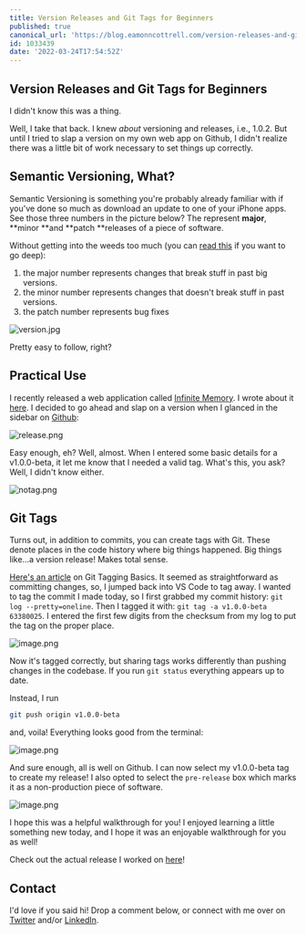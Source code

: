 ```yaml
---
title: Version Releases and Git Tags for Beginners
published: true
canonical_url: 'https://blog.eamonncottrell.com/version-releases-and-git-tags-for-beginners'
id: 1033439
date: '2022-03-24T17:54:52Z'
---
```

## Version Releases and Git Tags for Beginners

I didn't know this was a thing.

Well, I take that back. I knew *about* versioning and releases, i.e., 1.0.2. But until I tried to slap a version on my own web app on Github, I didn't realize there was a little bit of work necessary to set things up correctly.

## Semantic Versioning, What?

Semantic Versioning is something you're probably already familiar with if you've done so much as download an update to one of your iPhone apps. See those three numbers in the picture below? The represent **major**, **minor **and **patch **releases of a piece of software.

Without getting into the weeds too much (you can [read this](https://semver.org/) if you want to go deep):

1. the major number represents changes that break stuff in past big versions.
2. the minor number represents changes that doesn't break stuff in past versions.
3. the patch number represents bug fixes

![version.jpg](https://cdn.hashnode.com/res/hashnode/image/upload/v1646067289343/7rgZ7L1vT.jpg)

Pretty easy to follow, right?

## Practical Use

I recently released a web application called [Infinite Memory](https://infinite-memory.netlify.app/). I wrote about it [here](https://blog.eamonncottrell.com/infinite-memory). I decided to go ahead and slap on a version when I glanced in the sidebar on [Github](https://github.com/sieis/infinite-memory):


![release.png](https://cdn.hashnode.com/res/hashnode/image/upload/v1646067928189/0FGJM4gIy.png)

Easy enough, eh? Well, almost. When I entered some basic details for a v1.0.0-beta, it let me know that I needed a valid tag. What's this, you ask? Well, I didn't know either. 

![notag.png](https://cdn.hashnode.com/res/hashnode/image/upload/v1646068115096/ua5-GXdaY.png)

## Git Tags

Turns out, in addition to commits, you can create tags with Git. These denote places in the code history where big things happened. Big things like...a version release! Makes total sense. 

[Here's an article](https://git-scm.com/book/en/v2/Git-Basics-Tagging) on Git Tagging Basics. It seemed as straightforward as committing changes, so, I jumped back into VS Code to tag away. I wanted to tag the commit I made today, so I first grabbed my commit history: ```git log --pretty=oneline```. Then I tagged it with: ```git tag -a v1.0.0-beta 63380025```. I entered the first few digits from the checksum from my log to put the tag on the proper place.

![image.png](https://cdn.hashnode.com/res/hashnode/image/upload/v1646068776063/aakfy2jGt.png)

Now it's tagged correctly, but sharing tags works differently than pushing changes in the codebase. If you run ```git status``` everything appears up to date.

Instead, I run 
```bash
git push origin v1.0.0-beta
```

and, voila! Everything looks good from the terminal:

![image.png](https://cdn.hashnode.com/res/hashnode/image/upload/v1646068910067/ic33-CKSG.png)

And sure enough, all is well on Github. I can now select my v1.0.0-beta tag to create my release!  I also opted to select the ```pre-release``` box which marks it as a non-production piece of software. 

![image.png](https://cdn.hashnode.com/res/hashnode/image/upload/v1646068968947/EicGV_S54.png)

I hope this was a helpful walkthrough for you! I enjoyed learning a little something new today, and I hope it was an enjoyable walkthrough for you as well! 

Check out the actual release I worked on [here](https://github.com/sieis/infinite-memory/releases/tag/v1.0.0-beta)!

## Contact

I'd love if you said hi! Drop a comment below, or connect with me over on [Twitter](https://twitter.com/EamonnCottrell) and/or [LinkedIn](https://www.linkedin.com/in/eamonncottrell/).
